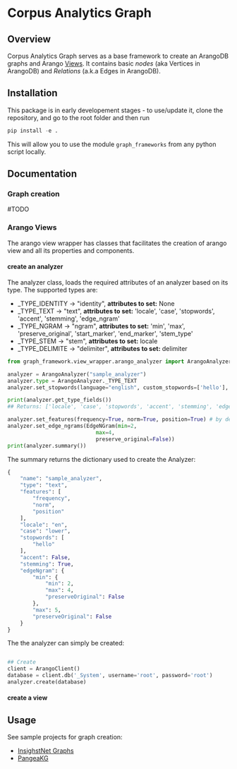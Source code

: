 # Corpus Analytics Graph

## Overview
Corpus Analytics Graph serves as a base framework to create an ArangoDB graphs and Arango [Views](https://www.arangodb.com/docs/stable/arangosearch-views.html). It contains basic *nodes* (aka Vertices in ArangoDB) and *Relations* (a.k.a Edges in ArangoDB).

## Installation

This package is in early developement stages - to use/update it, clone the repository, and go to the root folder and then run

```python
pip install -e .
```

This will allow you to use the module `graph_frameworks` from any python script locally.

## Documentation

### Graph creation
#TODO

### Arango Views

The arango view wrapper has classes that facilitates the creation of arango view and all its properties and components.

#### create an analyzer

The analyzer class, loads the required attributes of an analyzer based on its type. The supported types are:
* _TYPE_IDENTITY -> "identity", **attributes to set:** None
* _TYPE_TEXT -> "text", **attributes to set:** 'locale', 'case', 'stopwords', 'accent', 'stemming', 'edge_ngram'
* _TYPE_NGRAM -> "ngram", **attributes to set:**  'min', 'max', 'preserve_original', 'start_marker', 'end_marker', 'stem_type'
* _TYPE_STEM -> "stem", **attributes to set:** locale
* _TYPE_DELIMITE -> "delimiter", **attributes to set:** delimiter

```python
from graph_framework.view_wrapper.arango_analyzer import ArangoAnalyzer, EdgeNGram

analyzer = ArangoAnalyzer("sample_analyzer")
analyzer.type = ArangoAnalyzer._TYPE_TEXT
analyzer.set_stopwords(language="english", custom_stopwords=['hello'], include_default=False)

print(analyzer.get_type_fields())
## Returns: ['locale', 'case', 'stopwords', 'accent', 'stemming', 'edge_ngram']

analyzer.set_features(frequency=True, norm=True, position=True) # by defaults, all the features are set to True
analyzer.set_edge_ngrams(EdgeNGram(min=2,
                            max=4,
                            preserve_original=False))
print(analyzer.summary())
```
The summary returns the dictionary used to create the Analyzer:

```python
{
    "name": "sample_analyzer",
    "type": "text",
    "features": [
        "frequency",
        "norm",
        "position"
    ],
    "locale": "en",
    "case": "lower",
    "stopwords": [
        "hello"
    ],
    "accent": False,
    "stemming": True,
    "edgeNgram": {
        "min": {
            "min": 2,
            "max": 4,
            "preserveOriginal": False
        },
        "max": 5,
        "preserveOriginal": False
    }
}
```

The the analyzer can simply be created:

```python

## Create 
client = ArangoClient()
database = client.db('_System', username='root', password='root')
analyzer.create(database)
```

#### create a view

## Usage

See sample projects for graph creation:
- [InsighstNet Graphs](https://gitlab.dlr.de/insightsnet/inisightsnet_code/-/tree/main/insightsnet_graphs)
- [PangeaKG]()

